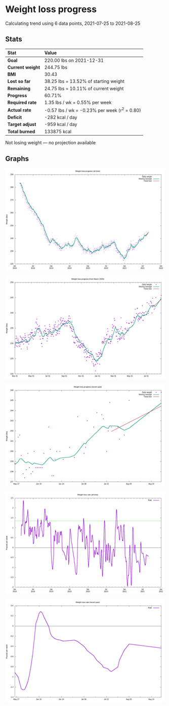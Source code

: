 # Weight loss progress

Calculating trend using 6 data points, 2021-07-25 to 2021-08-25

## Stats

Stat|Value
:-|:-
**Goal**|220.00 lbs on 2021-12-31
**Current weight**|244.75 lbs
**BMI**|30.43
**Lost so far**|38.25 lbs = 13.52% of starting weight
**Remaining**|24.75 lbs = 10.11% of current  weight
**Progress**|60.71%
**Required rate**|1.35 lbs / wk = 0.55% per week
**Actual rate**|-0.57 lbs / wk = -0.23% per week  (r<sup>2</sup> = 0.80)
**Deficit**|-282 kcal / day
**Target adjust**|-959 kcal / day
**Total burned**|133875 kcal

Not losing weight &mdash; no projection available

## Graphs

![](weight-graph-alltime.png)

![](weight-graph-covid.png)

![](weight-graph-recent.png)

![](rate-graph-alltime.png)

![](rate-graph-recent.png)
